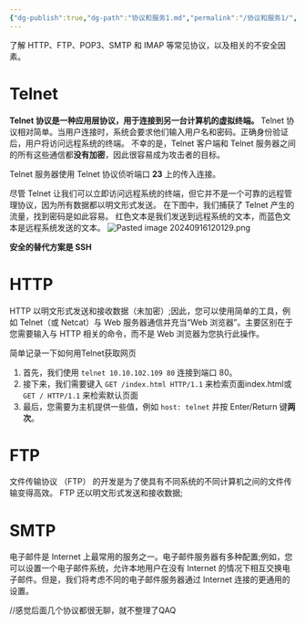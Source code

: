 ```yaml
---
{"dg-publish":true,"dg-path":"协议和服务1.md","permalink":"/协议和服务1/","title":"协议和服务1"}
---
```


了解 HTTP、FTP、POP3、SMTP 和 IMAP 等常见协议，以及相关的不安全因素。
# Telnet
**Telnet 协议是一种应用层协议，用于连接到另一台计算机的虚拟终端。**
Telnet 协议相对简单。当用户连接时，系统会要求他们输入用户名和密码。正确身份验证后，用户将访问远程系统的终端。
不幸的是，Telnet 客户端和 Telnet 服务器之间的所有这些通信都**没有加密**，因此很容易成为攻击者的目标。

Telnet 服务器使用 Telnet 协议侦听端口 **23** 上的传入连接。

尽管 Telnet 让我们可以立即访问远程系统的终端，但它并不是一个可靠的远程管理协议，因为所有数据都以明文形式发送。
在下图中，我们捕获了 Telnet 产生的流量，找到密码是如此容易。
红色文本是我们发送到远程系统的文本，而蓝色文本是远程系统发送的文本。
![Pasted image 20240916120129.png](/img/user/picture/Pasted%20image%2020240916120129.png)


**安全的替代方案是 SSH**


# HTTP
HTTP 以明文形式发送和接收数据（未加密）;因此，您可以使用简单的工具，例如 Telnet（或 Netcat）与 Web 服务器通信并充当“Web 浏览器”。主要区别在于您需要输入与 HTTP 相关的命令，而不是 Web 浏览器为您执行此操作。

简单记录一下如何用Telnet获取网页

1. 首先，我们使用 `telnet 10.10.102.109 80` 连接到端口 80。
2. 接下来，我们需要键入 `GET /index.html HTTP/1.1` 来检索页面index.html或 `GET / HTTP/1.1` 来检索默认页面
3. 最后，您需要为主机提供一些值，例如 `host: telnet` 并按 Enter/Return 键**两次**。


# FTP

文件传输协议 （FTP） 的开发是为了使具有不同系统的不同计算机之间的文件传输变得高效。
FTP 还以明文形式发送和接收数据;






# SMTP

  
电子邮件是 Internet 上最常用的服务之一。电子邮件服务器有多种配置;例如，您可以设置一个电子邮件系统，允许本地用户在没有 Internet 的情况下相互交换电子邮件。但是，我们将考虑不同的电子邮件服务器通过 Internet 连接的更通用的设置。



//感觉后面几个协议都很无聊，就不整理了QAQ

